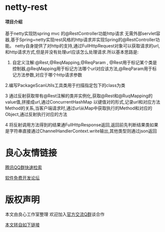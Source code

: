 # netty-rest

#### 项目介绍
基于netty实现防spring mvc 的@RestController功能http请求
无需外部servlet容器,基于Spring+netty实现rest风格的http请求并实现Spring的@RestController功能。
netty自身提供了对http的支持,通过FullHttpRequest对象可以获取请求的url,和http请求方式,但是并没有处理url应该怎么处理请求.所以基本思路是:

1. 自定义注解:@Rest,@ReqMapping,@ReqParam , @Rest用于标记某个类是控制器,@ReqMapping用于标记方法哪个url对应该方法,@ReqParam用于标记方法参数,对应于哪个http请求参数

2.编写PackageScanUtils工具类用于扫描指定包下的class为类

3 通过反射获取带有@Rest注解的类并实例化,获取@Rest和@RuqMapping的value值,拼接成url,通过ConcurrentHashMap 以键值对的形式,记录url和对应方法Method的关系,当客户端请求时,通过url从Map中获取执行的Method和对应的Object,通过反射执行对应的方法

4 将反射调用方法得到的结果通FullHttpResponse返回,返回前先判断结果类如果是字符串直接通过ChannelHandlerContext.write输出,其他类型则通过json返回



 # 良心友情链接

[腾讯QQ群快速检索](http://u.720life.cn/s/8cf73f7c)

[软件免费开发论坛](http://u.720life.cn/s/bbb01dc0)

# 版权声明 

本文由良心工作室整理 欢迎加入[官方交流Q群](https://u.720life.cn/s/f2316816)谈合作

[本文转自如下链接](http://u.720life.cn/g/2e71d0f0a5c601172267ba20d3a43c6e7cbece18be8fdbb58b7128e3752121f26c3d1762c68b5fec4cedc72f75fcb5ea0404c77fb1c1679b2a4c01b9788390af)